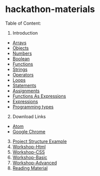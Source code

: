 # hackathon-materials


Table of Content:

1. Introduction
  - [Arrays](https://github.com/ev1stensberg/hackathon-materials/blob/Introduction/Arrays.js)
  - [Objects](https://github.com/ev1stensberg/hackathon-materials/blob/Introduction/Objects.js)
  - [Numbers](https://github.com/ev1stensberg/hackathon-materials/blob/Introduction/Numbers.js)
  - [Boolean](https://github.com/ev1stensberg/hackathon-materials/blob/Introduction/Boolean.js)
  - [Functions](https://github.com/ev1stensberg/hackathon-materials/blob/Introduction/Functions.js)
  - [Strings](https://github.com/ev1stensberg/hackathon-materials/blob/Introduction/Strings.js)
  - [Operators](https://github.com/ev1stensberg/hackathon-materials/blob/Introduction/Operators.js)
  - [Loops](https://github.com/ev1stensberg/hackathon-materials/blob/Introduction/Loops.js)
  - [Statements](https://github.com/ev1stensberg/hackathon-materials/blob/Introduction/Statements.js)
  - [Assignments](https://github.com/ev1stensberg/hackathon-materials/blob/Introduction/Assignments.js)
  - [Functions As Expressions](https://github.com/ev1stensberg/hackathon-materials/blob/Introduction/Function-Expressions.js)
  - [Expressions](https://github.com/ev1stensberg/hackathon-materials/blob/Introduction/Expressions.js)
  - [Programming types](https://github.com/ev1stensberg/hackathon-materials/blob/Introduction/Types.js)
2. Download Links
  - [Atom](https://github.com/ev1stensberg/hackathon-materials/blob/master/Atom.md)
  - [Google Chrome](https://github.com/ev1stensberg/hackathon-materials/blob/master/Chrome.md)
3. [Project Structure Example](https://github.com/ev1stensberg/hackathon-materials/tree/Introduction/example-project)
4. [Workshop-Html](https://github.com/ev1stensberg/hackathon-materials/blob/html-workshop/README.md)
5. [Workshop-CSS](https://github.com/ev1stensberg/hackathon-materials/blob/css-workshop/README.md)
6. [Workshop-Basic](https://github.com/ev1stensberg/hackathon-materials/blob/workshop-basic/README.md)
7. [Workshop-Advanced](https://github.com/ev1stensberg/hackathon-materials/tree/workshop-advanced)
8. [Reading Material]()
